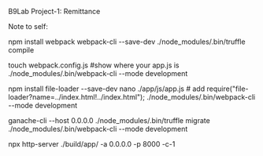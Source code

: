 B9Lab Project-1: Remittance 

Note to self:

npm install webpack webpack-cli --save-dev
./node_modules/.bin/truffle compile

touch webpack.config.js #show where your app.js is
./node_modules/.bin/webpack-cli --mode development

npm install file-loader --save-dev
nano ./app/js/app.js # add require("file-loader?name=../index.html!../index.html");
./node_modules/.bin/webpack-cli --mode development

ganache-cli --host 0.0.0.0
./node_modules/.bin/truffle migrate
./node_modules/.bin/webpack-cli --mode development


npx http-server ./build/app/ -a 0.0.0.0 -p 8000 -c-1

